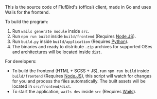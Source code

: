 This is the source code of FlufBird's (offical) client, made in Go and uses Wails for the frontend.

To build the program:
1. Run `wails generate module` inside `src`.
2. Run `npm run build` inside `build/frontend` (Requires [Node.JS](https://nodejs.org/en/download)).
3. Run `build.py` inside `build/application` (Requires [Python](https://www.python.org/downloads)).
4. The binaries and ready to distribute `.zip` archives for supported OSes and architectures will be located inside `dist`.

For developers: 
- To build the frontend (HTML + SCSS + JS), run `npm run build` inside `build/frontend` (Requires [Node.JS](https://nodejs.org/en/download)), this script will watch for changes for you and process the files automatically. The built assets will be located in `src/frontend/dist`.
- To start the application, `wails dev` inside `src` (Requires [Wails](https://wails.io/docs/gettingstarted/installation)).